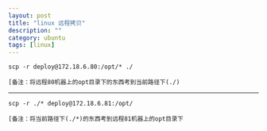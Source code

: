 ```yaml
---
layout: post
title: "linux 远程拷贝"
description: ""
category: ubuntu
tags: [linux]
---
```



    scp -r deploy@172.18.6.80:/opt/* ./

    [备注：将远程80机器上的opt目录下的东西考到当前路径下(./)

___

    scp -r ./* deploy@172.18.6.81:/opt/

    [备注：将当前路径下(./*)的东西考到远程81机器上的opt目录下